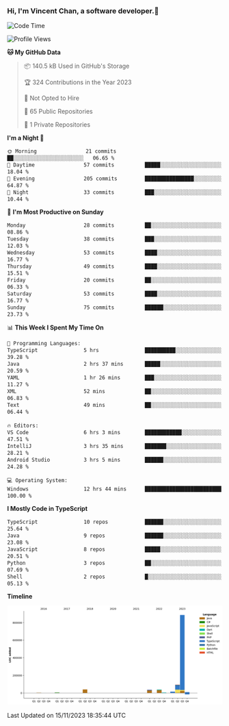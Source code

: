 ### Hi, I'm Vincent Chan, a software developer.👋

<!--
**hkvincent/hkvincent** is a ✨ _special_ ✨ repository because its `README.md` (this file) appears on your GitHub profile.

Here are some ideas to get you started:

- 🔭 I’m currently working on ...
- 🌱 I’m currently learning ...
- 👯 I’m looking to collaborate on ...
- 🤔 I’m looking for help with ...
- 💬 Ask me about ...
- 📫 How to reach me: ...
- 😄 Pronouns: ...
- ⚡ Fun fact: ...
-->
<!--START_SECTION:waka-->
![Code Time](http://img.shields.io/badge/Code%20Time-599%20hrs%2027%20mins-blue)

![Profile Views](http://img.shields.io/badge/Profile%20Views-0-blue)

**🐱 My GitHub Data** 

> 📦 140.5 kB Used in GitHub's Storage 
 > 
> 🏆 324 Contributions in the Year 2023
 > 
> 🚫 Not Opted to Hire
 > 
> 📜 65 Public Repositories 
 > 
> 🔑 1 Private Repositories 
 > 
**I'm a Night 🦉** 

```text
🌞 Morning                21 commits          ██░░░░░░░░░░░░░░░░░░░░░░░   06.65 % 
🌆 Daytime                57 commits          █████░░░░░░░░░░░░░░░░░░░░   18.04 % 
🌃 Evening                205 commits         ████████████████░░░░░░░░░   64.87 % 
🌙 Night                  33 commits          ███░░░░░░░░░░░░░░░░░░░░░░   10.44 % 
```
📅 **I'm Most Productive on Sunday** 

```text
Monday                   28 commits          ██░░░░░░░░░░░░░░░░░░░░░░░   08.86 % 
Tuesday                  38 commits          ███░░░░░░░░░░░░░░░░░░░░░░   12.03 % 
Wednesday                53 commits          ████░░░░░░░░░░░░░░░░░░░░░   16.77 % 
Thursday                 49 commits          ████░░░░░░░░░░░░░░░░░░░░░   15.51 % 
Friday                   20 commits          ██░░░░░░░░░░░░░░░░░░░░░░░   06.33 % 
Saturday                 53 commits          ████░░░░░░░░░░░░░░░░░░░░░   16.77 % 
Sunday                   75 commits          ██████░░░░░░░░░░░░░░░░░░░   23.73 % 
```


📊 **This Week I Spent My Time On** 

```text
💬 Programming Languages: 
TypeScript               5 hrs               ██████████░░░░░░░░░░░░░░░   39.28 % 
Java                     2 hrs 37 mins       █████░░░░░░░░░░░░░░░░░░░░   20.59 % 
YAML                     1 hr 26 mins        ███░░░░░░░░░░░░░░░░░░░░░░   11.27 % 
XML                      52 mins             ██░░░░░░░░░░░░░░░░░░░░░░░   06.83 % 
Text                     49 mins             ██░░░░░░░░░░░░░░░░░░░░░░░   06.44 % 

🔥 Editors: 
VS Code                  6 hrs 3 mins        ████████████░░░░░░░░░░░░░   47.51 % 
IntelliJ                 3 hrs 35 mins       ███████░░░░░░░░░░░░░░░░░░   28.21 % 
Android Studio           3 hrs 5 mins        ██████░░░░░░░░░░░░░░░░░░░   24.28 % 

💻 Operating System: 
Windows                  12 hrs 44 mins      █████████████████████████   100.00 % 
```

**I Mostly Code in TypeScript** 

```text
TypeScript               10 repos            ██████░░░░░░░░░░░░░░░░░░░   25.64 % 
Java                     9 repos             ██████░░░░░░░░░░░░░░░░░░░   23.08 % 
JavaScript               8 repos             █████░░░░░░░░░░░░░░░░░░░░   20.51 % 
Python                   3 repos             ██░░░░░░░░░░░░░░░░░░░░░░░   07.69 % 
Shell                    2 repos             █░░░░░░░░░░░░░░░░░░░░░░░░   05.13 % 
```



**Timeline**

![Lines of Code chart](https://raw.githubusercontent.com/hkvincent/hkvincent/main/assets/bar_graph.png)


 Last Updated on 15/11/2023 18:35:44 UTC
<!--END_SECTION:waka-->
